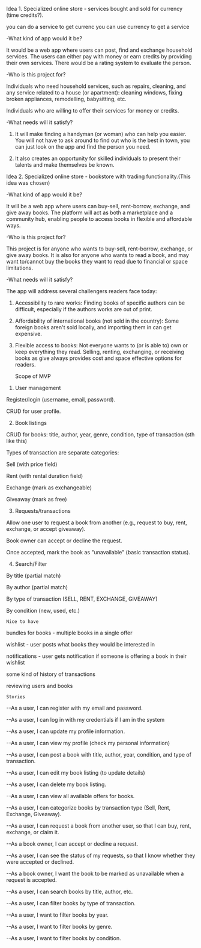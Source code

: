 Idea 1. Specialized online store - services bought and sold for currency (time credits?).

you can do a service to get currenc
you can use currency to get a service

-What kind of app would it be?

It would be a web app where users can post, find and exchange household services. The users can either pay with money or earn credits by providing their own services. There would be a rating system to evaluate the person.

-Who is this project for?

Individuals who need household services, such as repairs, cleaning, and any service related to a house (or apartment): cleaning windows, fixing broken appliances, remodelling, babysitting, etc.

Individuals who are willing to offer their services for money or credits.

-What needs will it satisfy?

1) It will make finding a handyman (or woman) who can help you easier. You will not have to ask around to find out who is the best in town, you can just look on the app and find the person you need.

2) It also creates an opportunity for skilled individuals to present their talents and make themselves be known.



Idea 2. Specialized online store - bookstore with trading functionality.(This idea was chosen)

-What kind of app would it be?

It will be a web app where users can buy-sell, rent-borrow, exchange, and give away books. The platform will act as both a marketplace and a community hub, enabling people to access books in flexible and affordable ways.

-Who is this project for?

This project is for anyone who wants to buy-sell, rent-borrow, exchange, or give away books. It is also for anyone who wants to read a book, and may want to/cannot buy the books they want to read due to financial or space limitations.

-What needs will it satisfy?

The app will address several challengers readers face today:
1) Accessibility to rare works: Finding books of specific authors can be difficult, especially if the authors works are out of print. 
2) Affordability of international books (not sold in the country): Some foreign books aren't sold locally, and importing them in can get expensive.

3) Flexible access to books: Not everyone wants to (or is able to) own or keep everything they read. Selling, renting, exchanging, or receiving books as give always provides cost and space effective options for readers.


    Scope of MVP
1. User management 

Register/login (username, email, password).

CRUD for user profile.

2. Book listings

CRUD for books: title, author, year, genre, condition, type of transaction (sth like this)

Types of transaction are separate categories:

Sell (with price field)

Rent (with rental duration field)

Exchange (mark as exchangeable)

Giveaway (mark as free)

3. Requests/transactions

Allow one user to request a book from another (e.g., request to buy, rent, exchange, or accept giveaway).

Book owner can accept or decline the request.

Once accepted, mark the book as "unavailable" (basic transaction status).

4. Search/Filter 

By title (partial match)

By author (partial match)

By type of transaction (SELL, RENT, EXCHANGE, GIVEAWAY)

By condition (new, used, etc.)

    Nice to have
bundles for books - multiple books in a single offer

wishlist - user posts what books they would be interested in

notifications - user gets notification if someone is offering a book in their wishlist

some kind of history of transactions

reviewing users and books

    Stories

--As a user, I can register with my email and password.

--As a user, I can log in with my credentials if I am in the system

--As a user, I can update my profile information.

--As a user, I can view my profile (check my personal information)


--As a user, I can post a book with title, author, year, condition, and type of transaction.

--As a user, I can edit my book listing (to update details)

--As a user, I can delete my book listing.

--As a user, I can view all available offers for books.

--As a user, I can categorize books by transaction type (Sell, Rent, Exchange, Giveaway).


--As a user, I can request a book from another user, so that I can buy, rent, exchange, or claim it.

--As a book owner, I can  accept or decline a request.

--As a user, I can see the status of my requests, so that I know whether they were accepted or declined.

--As a book owner, I want the book to be marked as unavailable when a request is accepted.


--As a user, I can search books by title, author, etc.

--As a user, I can filter books by type of transaction.

--As a user, I want to filter books by year.

--As a user, I want to filter books by genre.

--As a user, I want to filter books by condition.

